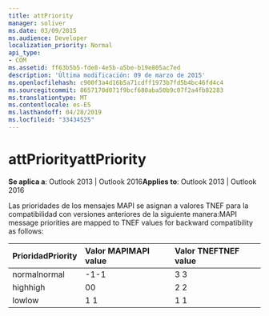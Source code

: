```yaml
---
title: attPriority
manager: soliver
ms.date: 03/09/2015
ms.audience: Developer
localization_priority: Normal
api_type:
- COM
ms.assetid: ff63b5b5-fde8-4e5b-a5be-b19e805ac7ed
description: 'Última modificación: 09 de marzo de 2015'
ms.openlocfilehash: c900f3a4d16b5a71cdff1973b7fd5b4bc46fd4c4
ms.sourcegitcommit: 8657170d071f9bcf680aba50b9c07f2a4fb82283
ms.translationtype: MT
ms.contentlocale: es-ES
ms.lasthandoff: 04/28/2019
ms.locfileid: "33434525"
---
```

# <a name="attpriority"></a><span data-ttu-id="94d7b-103">attPriority</span><span class="sxs-lookup"><span data-stu-id="94d7b-103">attPriority</span></span>

  
  
<span data-ttu-id="94d7b-104">**Se aplica a**: Outlook 2013 | Outlook 2016</span><span class="sxs-lookup"><span data-stu-id="94d7b-104">**Applies to**: Outlook 2013 | Outlook 2016</span></span> 
  
<span data-ttu-id="94d7b-105">Las prioridades de los mensajes MAPI se asignan a valores TNEF para la compatibilidad con versiones anteriores de la siguiente manera:</span><span class="sxs-lookup"><span data-stu-id="94d7b-105">MAPI message priorities are mapped to TNEF values for backward compatibility as follows:</span></span>
  
|<span data-ttu-id="94d7b-106">**Prioridad**</span><span class="sxs-lookup"><span data-stu-id="94d7b-106">**Priority**</span></span>|<span data-ttu-id="94d7b-107">**Valor MAPI**</span><span class="sxs-lookup"><span data-stu-id="94d7b-107">**MAPI value**</span></span>|<span data-ttu-id="94d7b-108">**Valor TNEF**</span><span class="sxs-lookup"><span data-stu-id="94d7b-108">**TNEF value**</span></span>|
|:-----|:-----|:-----|
|<span data-ttu-id="94d7b-109">normal</span><span class="sxs-lookup"><span data-stu-id="94d7b-109">normal</span></span>  <br/> |<span data-ttu-id="94d7b-110">-1</span><span class="sxs-lookup"><span data-stu-id="94d7b-110">-1</span></span>  <br/> |<span data-ttu-id="94d7b-111">3 </span><span class="sxs-lookup"><span data-stu-id="94d7b-111">3</span></span>  <br/> |
|<span data-ttu-id="94d7b-112">high</span><span class="sxs-lookup"><span data-stu-id="94d7b-112">high</span></span>  <br/> |<span data-ttu-id="94d7b-113">0</span><span class="sxs-lookup"><span data-stu-id="94d7b-113">0</span></span>  <br/> |<span data-ttu-id="94d7b-114">2 </span><span class="sxs-lookup"><span data-stu-id="94d7b-114">2</span></span>  <br/> |
|<span data-ttu-id="94d7b-115">low</span><span class="sxs-lookup"><span data-stu-id="94d7b-115">low</span></span>  <br/> |<span data-ttu-id="94d7b-116">1 </span><span class="sxs-lookup"><span data-stu-id="94d7b-116">1</span></span>  <br/> |<span data-ttu-id="94d7b-117">1 </span><span class="sxs-lookup"><span data-stu-id="94d7b-117">1</span></span>  <br/> |
   

